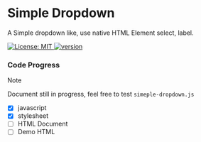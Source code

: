# Simple Dropdown 

A Simple dropdown like, use native HTML Element select, label.

<p align="left">
     <a href="https://github.com/namedev/simple-dropdown/blob/main/LICENSE">
        <img alt="License: MIT" src="https://img.shields.io/badge/license-MIT-green.svg" />
    </a>
    <a href="https://github.com/namedev/simple-dropdown/blob/main/CHANGELOG.md">
        <img alt="version" src="https://img.shields.io/github/package-json/v/namedev/simple-dropdown" />
    </a>
</p>


### Code Progress

> [!NOTE]
> Document still in progress, feel free to test `simeple-dropdown.js`


- [x] javascript
- [x] stylesheet
- [ ] HTML Document
- [ ] Demo HTML
